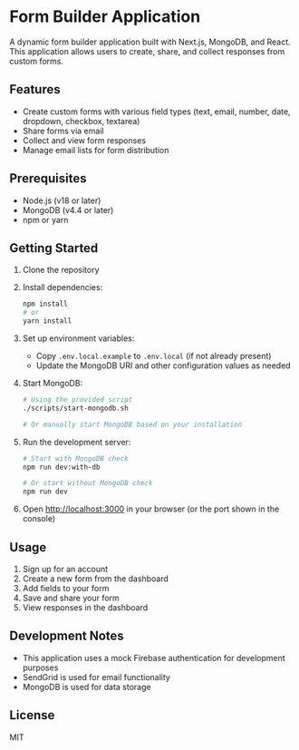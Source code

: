 # Form Builder Application

A dynamic form builder application built with Next.js, MongoDB, and React. This application allows users to create, share, and collect responses from custom forms.

## Features

- Create custom forms with various field types (text, email, number, date, dropdown, checkbox, textarea)
- Share forms via email
- Collect and view form responses
- Manage email lists for form distribution

## Prerequisites

- Node.js (v18 or later)
- MongoDB (v4.4 or later)
- npm or yarn

## Getting Started

1. Clone the repository
2. Install dependencies:
   ```bash
   npm install
   # or
   yarn install
   ```

3. Set up environment variables:
   - Copy `.env.local.example` to `.env.local` (if not already present)
   - Update the MongoDB URI and other configuration values as needed

4. Start MongoDB:
   ```bash
   # Using the provided script
   ./scripts/start-mongodb.sh
   
   # Or manually start MongoDB based on your installation
   ```

5. Run the development server:
   ```bash
   # Start with MongoDB check
   npm run dev:with-db
   
   # Or start without MongoDB check
   npm run dev
   ```

6. Open [http://localhost:3000](http://localhost:3000) in your browser (or the port shown in the console)

## Usage

1. Sign up for an account
2. Create a new form from the dashboard
3. Add fields to your form
4. Save and share your form
5. View responses in the dashboard

## Development Notes

- This application uses a mock Firebase authentication for development purposes
- SendGrid is used for email functionality
- MongoDB is used for data storage

## License

MIT
